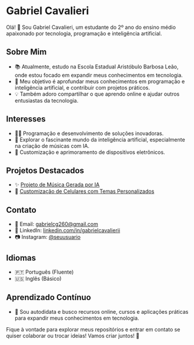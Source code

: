 # Gabriel Cavalieri

Olá! 👋 Sou Gabriel Cavalieri, um estudante do 2º ano do ensino médio apaixonado por tecnologia, programação e inteligência artificial.

## Sobre Mim

- 📚 Atualmente, estudo na Escola Estadual Aristóbulo Barbosa Leão, onde estou focado em expandir meus conhecimentos em tecnologia.
- 🌱 Meu objetivo é aprofundar meus conhecimentos em programação e inteligência artificial, e contribuir com projetos práticos.
- 💡 Também adoro compartilhar o que aprendo online e ajudar outros entusiastas da tecnologia.

## Interesses

- 👨‍💻 Programação e desenvolvimento de soluções inovadoras.
- 🤖 Explorar o fascinante mundo da inteligência artificial, especialmente na criação de músicas com IA.
- 📱 Customização e aprimoramento de dispositivos eletrônicos.

## Projetos Destacados

- ✨ [Projeto de Música Gerada por IA](https://drive.google.com/drive/folders/1QVPoTQ0F4HXXFtk0Y5SQE_mHRDaaU2Q5?usp=sharing)
- 📱 [Customização de Celulares com Temas Personalizados](https://drive.google.com/drive/folders/1MoLKFdKjGfGZ0BVLHX1IPPzNeJuwq5rb?usp=sharing)

## Contato

- 📧 Email: [gabrielcg260@gmail.com](mailto:gabrielcg260@gmail.com)
- 🔗 LinkedIn: [linkedin.com/in/gabrielcavalierii](https://www.linkedin.com/in/gabrielcavalierii/)
- 📷 Instagram: [@seuusuario](https://www.instagram.com/gabrielcavalierii/)

## Idiomas

- 🇵🇹 Português (Fluente)
- 🇺🇸 Inglês (Básico)

## Aprendizado Contínuo

- 📖 Sou autodidata e busco recursos online, cursos e aplicações práticas para expandir meus conhecimentos em tecnologia.

Fique à vontade para explorar meus repositórios e entrar em contato se quiser colaborar ou trocar ideias! Vamos criar juntos! 🚀
